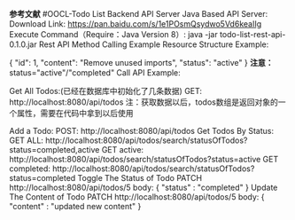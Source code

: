 **参考文献**
#OOCL-Todo List Backend API Server
Java Based API Server:
Download Link: https://pan.baidu.com/s/1e1POsmQsydwo5Vd6keaIIg
Execute Command（Require：Java Version 8）:
    java -jar todo-list-rest-api-0.1.0.jar
Rest API Method Calling Example
Resource Structure Example:

{
    "id": 1,
    "content": "Remove unused imports", 
    "status": "active"
}
**注意：** status="active"/"completed"
Call API Example:

Get All Todos:(已经在数据库中初始化了几条数据)
GET: http://localhost:8080/api/todos
注：获取数据以后，todos数组是返回对象的一个属性，需要在代码中拿到以后使用

Add a Todo:
POST: http://localhost:8080/api/todos
Get Todos By Status:
GET ALL: http://localhost:8080/api/todos/search/statusOfTodos?status=completed,active
GET active: http://localhost:8080/api/todos/search/statusOfTodos?status=active
GET completed: http://localhost:8080/api/todos/search/statusOfTodos?status=completed
Toggle The Status of Todo
PATCH http://localhost:8080/api/todos/5
body:
{
    "status" : "completed"
}
Update The Content of Todo
PATCH http://localhost:8080/api/todos/5
body:
{
    "content" : "updated new content"
}
 
